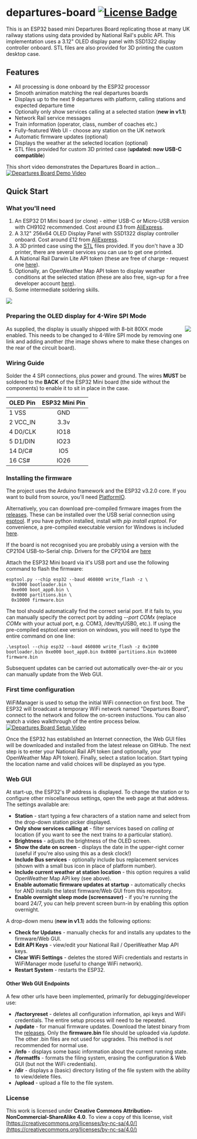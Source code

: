# departures-board [![License Badge](https://img.shields.io/badge/BY--NC--SA%204.0%20License-grey?style=flat&logo=creativecommons&logoColor=white)](https://creativecommons.org/licenses/by-nc-sa/4.0/)

This is an ESP32 based mini Departures Board replicating those at many UK railway stations using data provided by National Rail's public API. This implementation uses a 3.12" OLED display panel with SSD1322 display controller onboard. STL files are also provided for 3D printing the custom desktop case.

## Features
* All processing is done onboard by the ESP32 processor
* Smooth animation matching the real departures boards
* Displays up to the next 9 departures with platform, calling stations and expected departure time
* Optionally only show services calling at a selected station (**new in v1.1**)
* Network Rail service messages
* Train information (operator, class, number of coaches etc.)
* Fully-featured Web UI - choose any station on the UK network
* Automatic firmware updates (optional)
* Displays the weather at the selected location (optional)
* STL files provided for custom 3D printed case (**updated: now USB-C compatible**)

This short video demonstrates the Departures Board in action...
[![Departures Board Demo Video](https://github.com/user-attachments/assets/409b9a82-33a9-4351-ac87-f7e44ac56795)](https://youtu.be/N3pHk6yqwvo)

## Quick Start

### What you'll need

1. An ESP32 D1 Mini board (or clone) - either USB-C or Micro-USB version with CH9102 recommended. Cost around £3 from [AliExpress](https://www.aliexpress.com/item/1005005972627549.html).
2. A 3.12" 256x64 OLED Display Panel with SSD1322 display controller onboard. Cost around £12 from [AliExpress](https://www.aliexpress.com/item/1005005985371717.html).
3. A 3D printed case using the [STL](https://github.com/gadec-uk/departures-board/tree/main/stl) files provided. If you don't have a 3D printer, there are several services you can use to get one printed.
4. A National Rail Darwin Lite API token (these are free of charge - request one [here](https://realtime.nationalrail.co.uk/OpenLDBWSRegistration)).
5. Optionally, an OpenWeather Map API token to display weather conditions at the selected station (these are also free, sign-up for a free developer account [here](https://home.openweathermap.org/users/sign_up)).
6. Some intermediate soldering skills.

<img src="https://github.com/user-attachments/assets/bf9ea2c5-0317-4f73-8f83-b32a91f02cfc" align="center">

### Preparing the OLED display for 4-Wire SPI Mode

<img src="https://github.com/user-attachments/assets/cd176b57-ced6-486b-9a0d-9eee150dc813" align="right">
As supplied, the display is usually shipped with 8-bit 80XX mode enabled. This needs to be changed to 4-Wire SPI mode by removing one link and adding another (the image shows where to make these changes on the rear of the circuit board).

### Wiring Guide

Solder the 4 SPI connections, plus power and ground. The wires **MUST** be soldered to the **BACK** of the ESP32 Mini board (the side without the components) to enable it to sit in place in the case.

| OLED Pin | ESP32 Mini Pin |
|:---------|:-------------:|
| 1 VSS | GND |
| 2 VCC_IN | 3.3v |
| 4 D0/CLK | IO18 |
| 5 D1/DIN | IO23 |
| 14 D/C# | IO5 |
| 16 CS# | IO26 |

### Installing the firmware

The project uses the Arduino framework and the ESP32 v3.2.0 core. If you want to build from source, you'll need [PlatformIO](https://platformio.org).

Alternatively, you can download pre-compiled firmware images from the [releases](https://github.com/gadec-uk/departures-board/releases). These can be installed over the USB serial connection using [esptool](https://github.com/espressif/esptool). If you have python installed, install with *pip install esptool*. For convenience, a pre-compiled executable version for Windows is included [here](https://github.com/gadec-uk/departures-board/tree/main/esptool).

If the board is not recognised you are probably using a version with the CP2104 USB-to-Serial chip. Drivers for the CP2104 are [here](https://www.silabs.com/developer-tools/usb-to-uart-bridge-vcp-drivers?tab=downloads)

Attach the ESP32 Mini board via it's USB port and use the following command to flash the firmware:

```
esptool.py --chip esp32 --baud 460800 write_flash -z \
  0x1000 bootloader.bin \
  0xe000 boot_app0.bin \
  0x8000 partitions.bin \
  0x10000 firmware.bin
```

The tool should automatically find the correct serial port. If it fails to, you can manually specify the correct port by adding *--port COMx* (replace *COMx* with your actual port, e.g. COM3, /dev/ttyUSB0, etc.). If using the pre-compiled esptool.exe version on windows, you will need to type the entire command on one line:
```
.\esptool --chip esp32 --baud 460800 write_flash -z 0x1000 bootloader.bin 0xe000 boot_app0.bin 0x8000 partitions.bin 0x10000 firmware.bin
```

Subsequent updates can be carried out automatically over-the-air or you can manually update from the Web GUI.

### First time configuration

WiFiManager is used to setup the initial WiFi connection on first boot. The ESP32 will broadcast a temporary WiFi network named "Departures Board", connect to the network and follow the on-screen instuctions. You can also watch a video walkthrough of the entire process below.
[![Departures Board Setup Video](https://github.com/user-attachments/assets/176f0489-d846-42de-913f-eb838d9ab941)](https://youtu.be/bMyI56zwHyc)

Once the ESP32 has established an Internet connection, the Web GUI files will be downloaded and installed from the latest release on GitHub. The next step is to enter your National Rail API token (and optionally, your OpenWeather Map API token). Finally, select a station location. Start typing the location name and valid choices will be displayed as you type.

### Web GUI

At start-up, the ESP32's IP address is displayed. To change the station or to configure other miscellaneous settings, open the web page at that address. The settings available are:
- **Station** - start typing a few characters of a station name and select from the drop-down station picker displayed.
- **Only show services calling at** - filter services based on *calling at* location (if you want to see the next trains *to* a particular station).
- **Brightness** - adjusts the brightness of the OLED screen.
- **Show the date on screen** - displays the date in the upper-right corner (useful if you're also using this as a desk clock!)
- **Include Bus services** - optionally include bus replacement services (shown with a small bus icon in place of platform number).
- **Include current weather at station location** - this option requires a valid OpenWeather Map API key (see above).
- **Enable automatic firmware updates at startup** - automatically checks for AND installs the latest firmware/Web GUI from this repository.
- **Enable overnight sleep mode (screensaver)** - if you're running the board 24/7, you can help prevent screen burn-in by enabling this option overnight.

A drop-down menu (**new in v1.1**) adds the following options:
- **Check for Updates** - manually checks for and installs any updates to the firmware/Web GUI.
- **Edit API Keys** - view/edit your National Rail / OpenWeather Map API keys.
- **Clear WiFi Settings** - deletes the stored WiFi credentials and restarts in WiFiManager mode (useful to change WiFi network).
- **Restart System** - restarts the ESP32.

#### Other Web GUI Endpoints

A few other urls have been implemented, primarily for debugging/developer use:
- **/factoryreset** - deletes all configuration information, api keys and WiFi credentials. The entire setup process will need to be repeated.
- **/update** - for manual firmware updates. Download the latest binary from the [releases](https://github.com/gadec-uk/departures-board/releases). Only the **firmware.bin** file should be uploaded via */update*. The other .bin files are not used for upgrades. This method is *not* recommended for normal use.
- **/info** - displays some basic information about the current running state.
- **/formatffs** - formats the filing system, erasing the configuration & Web GUI (but not the WiFi credentials).
- **/dir** - displays a (basic) directory listing of the file system with the ability to view/delete files.
- **/upload** - upload a file to the file system.

### License
This work is licensed under **Creative Commons Attribution-NonCommercial-ShareAlike 4.0**. To view a copy of this license, visit [https://creativecommons.org/licenses/by-nc-sa/4.0/](https://creativecommons.org/licenses/by-nc-sa/4.0/)
